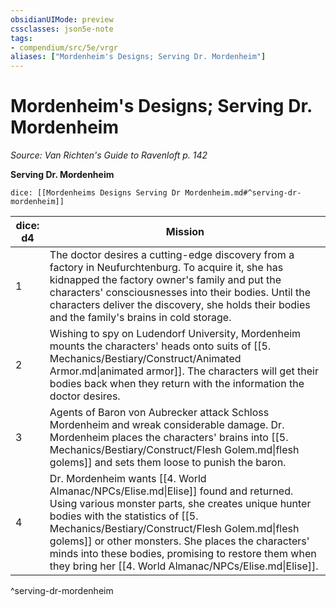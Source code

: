 ```yaml
---
obsidianUIMode: preview
cssclasses: json5e-note
tags:
- compendium/src/5e/vrgr
aliases: ["Mordenheim's Designs; Serving Dr. Mordenheim"]
---
```

# Mordenheim's Designs; Serving Dr. Mordenheim
*Source: Van Richten's Guide to Ravenloft p. 142* 

**Serving Dr. Mordenheim**

`dice: [[Mordenheims Designs Serving Dr Mordenheim.md#^serving-dr-mordenheim]]`

| dice: d4 | Mission |
|----------|---------|
| 1 | The doctor desires a cutting-edge discovery from a factory in Neufurchtenburg. To acquire it, she has kidnapped the factory owner's family and put the characters' consciousnesses into their bodies. Until the characters deliver the discovery, she holds their bodies and the family's brains in cold storage. |
| 2 | Wishing to spy on Ludendorf University, Mordenheim mounts the characters' heads onto suits of [[5. Mechanics/Bestiary/Construct/Animated Armor.md\|animated armor]]. The characters will get their bodies back when they return with the information the doctor desires. |
| 3 | Agents of Baron von Aubrecker attack Schloss Mordenheim and wreak considerable damage. Dr. Mordenheim places the characters' brains into [[5. Mechanics/Bestiary/Construct/Flesh Golem.md\|flesh golems]] and sets them loose to punish the baron. |
| 4 | Dr. Mordenheim wants [[4. World Almanac/NPCs/Elise.md\|Elise]] found and returned. Using various monster parts, she creates unique hunter bodies with the statistics of [[5. Mechanics/Bestiary/Construct/Flesh Golem.md\|flesh golems]] or   other monsters. She places the characters' minds into these bodies, promising to restore them when they bring her [[4. World Almanac/NPCs/Elise.md\|Elise]]. |
^serving-dr-mordenheim